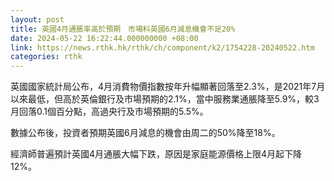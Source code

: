 ```yaml
---
layout: post
title: 英國4月通脹率高於預期　市場料英國6月減息機會不足20%
date: 2024-05-22 16:22:44.000000000 +08:00
link: https://news.rthk.hk/rthk/ch/component/k2/1754228-20240522.htm
categories: rthk
---
```


英國國家統計局公布，4月消費物價指數按年升幅顯著回落至2.3%，是2021年7月以來最低，但高於英倫銀行及市場預期的2.1%，當中服務業通脹降至5.9%，較3月回落0.1個百分點，高過央行及市場預期的5.5%。

數據公布後，投資者預期英國6月減息的機會由周二的50%降至18%。

經濟師普遍預計英國4月通脹大幅下跌，原因是家庭能源價格上限4月起下降12%。
